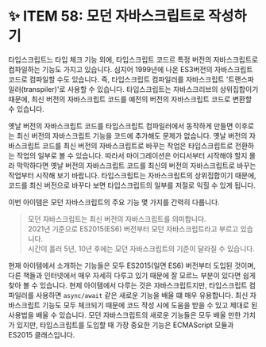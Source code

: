 # ✨ ITEM 58: 모던 자바스크립트로 작성하기

타입스크립트느 타입 체크 기능 외에, 타입스크립트 코드르 특정 버전의 자바스크립트로 컴파일하는 기능도 가지고 있습니다.
심지어 1999년에 나온 ES3버전의 자바스크립트 코드로 컴파일할 수도 있습니다.
즉, 타입스크립트 컴파일러를 자바스크립트 '트랜스파일러(transpiler)'로 사용할 수 있습니다.
타입스크립트는 자바스크리브의 상위집합이기 때문에, 최신 버전의 자바스크립트 코드를 예전의 버전의 자바스크립트 코드로 변환할 수 있습니다.

옛날 버전의 자바스크립트 코드를 타입스크립트 컴파일러에서 동작하게 만들면 이후로는 최신 버전의 자바스크립트 기능을 코드에 추가해도 문제가 없습니다.
옛날 버전의 자바스크립트 코드를 최신 버전의 자바스크립트로 바꾸는 작업은 타입스크립트로 전환하는 작업의 일부로 볼 수 있습니다.
따라서 마이그레이션은 어디서부터 시작해야 할지 몰라 막막하다면 옛날 버전의 자바스크립트 코드를 최신의 버전의 자바스크립트로 바꾸는 작업부터 시작해 보기 바랍니다.
타입스크립트는 자바스크립트의 상위집합이기 때문에, 코드를 최신 버전으로 바꾸다 보면 타입스크립트의 일부를 저절로 익힐 수 있게 됩니다.

이번 아이템은 모던 자바스크립트의 주요 기능 몇 가지를 간력히 다룹니다.

> 모던 자바스크립트는 최신 버전의 자바스크립트를 의미합니다. <br/>
> 2021년 기준으로 ES2015(ES6) 버전부터 모던 자바스크립트라고 부르고 있습니다. <br/>
> 시간이 흘러 5년, 10년 후에는 모던 자바스크립트의 기준이 달라질 수 있습니다. <br/>

현재 아이템에서 소개하는 기능들은 모두 ES2015(일면 ES6) 버전부터 도입된 것이며, 다른 책들과 인터넷에서 매우 자세히 다루고 있기 때문에 잘 모르느 부분이 있다면 쉽게 찾아 볼 수 있습니다. 
현제 아이템에서 다루는 것은 자바스크립트지만, 타입스크립트 컴파일러를 사용하면 `async/await` 같은 새로운 기능을 배울 떄 매우 유용합니다.
최신 자바스크립트 기능도 모두 체크되기 때문에 코드 작성 시에 도움을 받을 수 있고 제대로 된 사용법을 배울 수 있습니다.
모던 자바스크립트의 새로운 기능들은 모두 배울 만한 가치가 있지만, 타입스크립트를 도입할 때 가장 중요한 기능은 ECMAScript 모듈과 ES2015 클래스입니다.






































